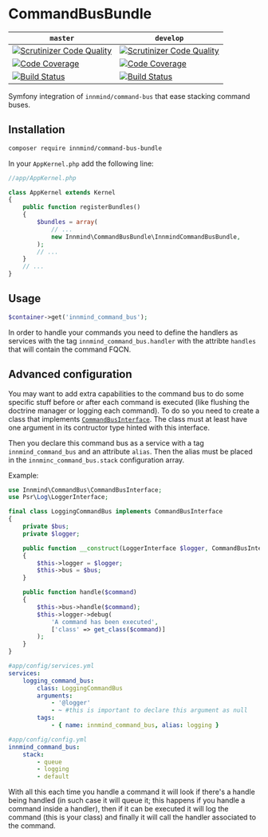 # CommandBusBundle

| `master` | `develop` |
|----------|-----------|
| [![Scrutinizer Code Quality](https://scrutinizer-ci.com/g/Innmind/CommandBusBundle/badges/quality-score.png?b=master)](https://scrutinizer-ci.com/g/Innmind/CommandBusBundle/?branch=master) | [![Scrutinizer Code Quality](https://scrutinizer-ci.com/g/Innmind/CommandBusBundle/badges/quality-score.png?b=develop)](https://scrutinizer-ci.com/g/Innmind/CommandBusBundle/?branch=develop) |
| [![Code Coverage](https://scrutinizer-ci.com/g/Innmind/CommandBusBundle/badges/coverage.png?b=master)](https://scrutinizer-ci.com/g/Innmind/CommandBusBundle/?branch=master) | [![Code Coverage](https://scrutinizer-ci.com/g/Innmind/CommandBusBundle/badges/coverage.png?b=develop)](https://scrutinizer-ci.com/g/Innmind/CommandBusBundle/?branch=develop) |
| [![Build Status](https://scrutinizer-ci.com/g/Innmind/CommandBusBundle/badges/build.png?b=master)](https://scrutinizer-ci.com/g/Innmind/CommandBusBundle/build-status/master) | [![Build Status](https://scrutinizer-ci.com/g/Innmind/CommandBusBundle/badges/build.png?b=develop)](https://scrutinizer-ci.com/g/Innmind/CommandBusBundle/build-status/develop) |

Symfony integration of `innmind/command-bus` that ease stacking command buses.

## Installation

```sh
composer require innmind/command-bus-bundle
```

In your `AppKernel.php` add the following line:
```php
//app/AppKernel.php

class AppKernel extends Kernel
{
    public function registerBundles()
    {
        $bundles = array(
            // ...
            new Innmind\CommandBusBundle\InnmindCommandBusBundle,
        );
        // ...
    }
    // ...
}
```

## Usage

```php
$container->get('innmind_command_bus');
```

In order to handle your commands you need to define the handlers as services with the tag `innmind_command_bus.handler` with the attribte `handles` that will contain the command FQCN.

## Advanced configuration

You may want to add extra capabilities to the command bus to do some specific stuff before or after each command is executed (like flushing the doctrine manager or logging each command).
To do so you need to create a class that implements [`CommandBusInterface`](https://github.com/Innmind/CommandBus/blob/master/src/CommandBusInterface.php). The class must at least have one argument in its contructor type hinted with this interface.

Then you declare this command bus as a service with a tag `innmind_command_bus` and an attribute `alias`. Then the alias must be placed in the `innminc_command_bus.stack` configuration array.

Example:
```php
use Innmind\CommandBus\CommandBusInterface;
use Psr\Log\LoggerInterface;

final class LoggingCommandBus implements CommandBusInterface
{
    private $bus;
    private $logger;

    public function __construct(LoggerInterface $logger, CommandBusInterface $bus)
    {
        $this->logger = $logger;
        $this->bus = $bus;
    }

    public function handle($command)
    {
        $this->bus->handle($command);
        $this->logger->debug(
            'A command has been executed',
            ['class' => get_class($command)]
        );
    }
}
```

```yml
#app/config/services.yml
services:
    logging_command_bus:
        class: LoggingCommandBus
        arguments:
            - '@logger'
            - ~ #this is important to declare this argument as null
        tags:
            - { name: innmind_command_bus, alias: logging }
```

```yml
#app/config/config.yml
innmind_command_bus:
    stack:
        - queue
        - logging
        - default
```

With all this each time you handle a command it will look if there's a handle being handled (in such case it will queue it; this happens if you handle a command inside a handler), then if it can be executed it will log the command (this is your class) and finally it will call the handler associated to the command.

